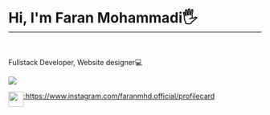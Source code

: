 <h1 style='border-bottom: 1px solid black;'>Hi, I'm Faran Mohammadi🖐</h1>
<br>
<p>Fullstack Developer, Website designer💻</p>
<p align="left">
  <a href="https://skillicons.dev">
    <img src="https://skillicons.dev/icons?i=html,css,js,php,github,wordpress,figma,mysql" />
  </a>
</p>
<p align="left">
  <a href="https://skillicons.dev">
    <div style="display: flex; ">
    <img style="width:30px;" src="https://skillicons.dev/icons?i=instagram" />
    <a href="https://www.instagram.com/faranmhd.official/profilecard">:https://www.instagram.com/faranmhd.official/profilecard</a>
      </div>
  </a>
</p>


<!--
**FaranMohammadi/FaranMohammadi** is a ✨ _special_ ✨ repository because its `README.md` (this file) appears on your GitHub profile.

Here are some ideas to get you started:

- 🔭 I’m currently working on ...
- 🌱 I’m currently learning ...
- 👯 I’m looking to collaborate on ...
- 🤔 I’m looking for help with ...
- 💬 Ask me about ...
- 📫 How to reach me: ...
- 😄 Pronouns: ...
- ⚡ Fun fact: ...
-->
